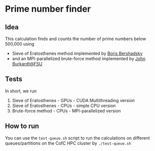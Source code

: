 # Prime number finder 

## Idea
This calculation finds and counts the number of prime numbers below 500,000 using 
 - Sieve of Eratosthenes method implemented by [Boris Bershadsky](https://github.com/bbershadsky/GPU610) 
 - and an MPI-parallelized brute-force method implemented by [John Burkardt@FSU](https://people.sc.fsu.edu/~jburkardt/c_src/prime_mpi/prime_mpi.c)

## Tests
In short, we run
 1.  Sieve of Eratosthenes - GPUs - CUDA Multithreading version 
 2.  Sieve of Eratosthenes - CPUs - simple CPU version 
 3.  Brute-force method - CPUs - MPI-parallelized version

## How to run
You can use the `test-queue.sh` script to run the calculations on different queues/partitions on the CofC HPC cluster by
`./test-queue.sh`


